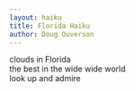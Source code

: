 ```yaml
---
layout: haiku
title: Florida Haiku
author: Doug Ouverson
---
```

clouds in Florida <br>
the best in the wide wide world <br>
look up and admire <br>
